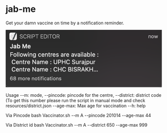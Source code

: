 # jab-me
Get your damn vaccine on time by a notification reminder.

![NOTIF_EX](https://github.com/gauravat16/jab-me/blob/master/screenshots/notif-ex.png)

Usage
--m: mode,
--pincode: pincode for the centre,
--district: district code (To get this number please run the script in manual mode and check resources/district.json
--age-max: Max age for vaccination
--h: help


Via Pincode
bash  Vaccinator.sh --m A --pincode 201014 --age-max 44

Via District id
bash  Vaccinator.sh --m A --district 650 --age-max 999



